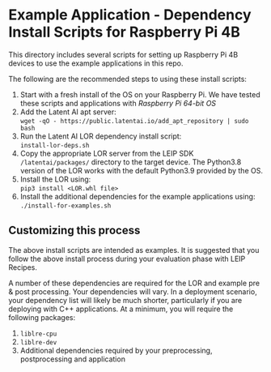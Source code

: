 # Example Application - Dependency Install Scripts for Raspberry Pi 4B
This directory includes several scripts for setting up Raspberry Pi 4B devices to use the example applications in this repo.

The following are the recommended steps to using these install scripts:

1. Start with a fresh install of the OS on your Raspberry Pi.  We have tested these scripts and applications with *Raspberry Pi 64-bit OS*
2. Add the Latent AI apt server:<br>
`wget -qO - https://public.latentai.io/add_apt_repository | sudo bash`
3. Run the Latent AI LOR dependency install script:<br>
`install-lor-deps.sh`
4. Copy the appropriate LOR server from the LEIP SDK `/latentai/packages/` directory to the target device.  The Python3.8 version of the LOR works with the default Python3.9 provided by the OS.
5. Install the LOR using:<br>
`pip3 install <LOR.whl file>`
7. Install the additional dependencies for the example applications using:<br>
`./install-for-examples.sh`

## Customizing this process
The above install scripts are intended as examples.  It is suggested that you
follow the above install process during your evaluation phase with LEIP Recipes.


A number of these dependencies are required for the LOR and example pre & post processing. Your dependencies will vary.
In a deployment scenario, your dependency list will likely be much shorter, particularly if you are deploying with C++
applications.  At a minimum, you will require the following packages:

1. `liblre-cpu`
2. `liblre-dev`
3. Additional dependencies required by your preprocessing, postprocessing and application

